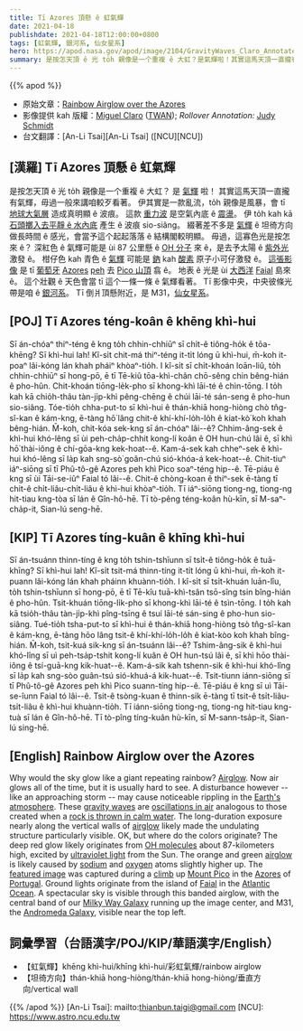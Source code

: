 ```yaml
---
title: Tī Azores 頂懸 ê 虹氣輝
date: 2021-04-18
publishdate: 2021-04-18T12:00:00+0800
tags: [虹氣輝, 銀河系, 仙女星系]
hero: https://apod.nasa.gov/apod/image/2104/GravityWaves_Claro_Annotated2_960.jpg
summary: 是按怎天頂 ê 光 to̍h 親像是一个重複 ê 大虹？是氣輝啦！其實這馬天頂一直攏有氣輝，毋過一般來講咱較歹看著。
---
```


{{% apod %}}

- 原始文章：[Rainbow Airglow over the Azores](https://apod.nasa.gov/apod/ap210418.html)
- 影像提供 kah 版權：[Miguel Claro](https://www.miguelclaro.com/wp/biography/) ([TWAN](https://www.twanight.org/)); *Rollover Annotation:* [Judy Schmidt](https://geckzilla.com/)
- 台文翻譯：[An-Li Tsai][An-Li Tsai] ([NCU][NCU])

## [漢羅] Tī Azores 頂懸 ê 虹氣輝

是按怎天頂 ê 光 to̍h 親像是一个重複 ê 大虹？
是 [氣輝][Airglow] 啦！
其實這馬天頂一直攏有氣輝，毋過一般來講咱較歹看著。
伊其實是一款亂流，to̍h 親像是風暴，會 tī [地球大氣層][Earth's atmosphere] 造成真明顯 ê 波痕。
這款 [重力波][gravity waves] 是空氣內底 ê [震盪][oscillations in air]。
伊 to̍h kah kā [石頭擲入去平靜 ê 水內底][rock is thrown in calm water] 產生 ê 波痕 sio-siâng。
綴著差不多是 [氣輝][airglow1] ê 坦徛方向做長時間 ê 感光，會當予這个起起落落 ê 結構閣較明顯。
毋過，這寡色光是按怎來 ê？
深紅色 ê 氣輝可能是 ùi 87 公里懸 ê [OH 分子][OH molecules] 來 ê，是去予太陽 ê [紫外光][ultraviolet light] 激發 ê。
柑仔色 kah 青色 ê [氣輝][airglow2] 可能是 [鈉][sodium] kah [酸素][oxygen] 原子小可仔激發 ê。
[這張影像][featured image] 是 tī [葡萄牙][Portugal] [Azores][Azores] [peh][climb] 去 [Pico 山頂][Mount Pico] 翕 ê。
地表 ê 光是 ùi [大西洋][Atlantic Ocean] [Faial][Faial] 島來 ê。
這个壯觀 ê 天色會當 tī 這个一條一條 ê 氣輝看著。
Tī 影像中央，中央彼條光帶是咱 ê [銀河系][Milky Way Galaxy]。
Tī 倒爿頂懸附近，是 M31，[仙女星系][Andromeda Galaxy]。

## [POJ] Tī Azores téng-koân ê khēng khì-hui

Sī án-chóaⁿ thiⁿ-téng ê kng to̍h chhin-chhiūⁿ sī chi̍t-ê tiông-ho̍k ê tōa-khēng?
Sī khì-hui lah!
Kî-si̍t chit-má thiⁿ-téng it-ti̍t lóng ū khì-hui, m̄-koh it-poaⁿ lâi-kóng lán khah pháiⁿ khòaⁿ-tio̍h.
I kî-si̍t sī chi̍t-khoán loān-liû, to̍h chhin-chhiūⁿ sī hong-pō, ē tī Tē-kiû tōa-khì-chân chō-sêng chin bêng-hián ê pho-hûn.
Chit-khoán tiōng-le̍k-pho sī khong-khì lāi-té ê chìn-tōng.
 I to̍h kah kā chio̍h-thâu tàn-ji̍p-khì pêng-chēng ê chúi lāi-té sán-seng ê pho-hun sio-siâng.
Tóe-tio̍h chha-put-to sī khì-hui ê thán-khiā hong-hiòng chò tn̂g-sî-kan ê kám-kng, ē-tàng hō͘ lâng chit-ê khí-khí-lo̍h-lo̍h ê kiat-kò͘ koh khah bêng-hián.
M̄-koh, chit-kóa sek-kng sī án-chóaⁿ lâi--ê?
Chhim-âng-sek ê khì-hui khó-lêng sī ùi peh-cha̍p-chhit kong-lí koân ê OH hun-chú lâi ê, sī khì hō͘ thài-iông ê chí-gōa-kng kek-hoat--ê.
Kam-á-sek kah chheⁿ-sek ê khì-hui khó-lêng sī la̍p kah sng-sò͘ goân-chú sió-khóa-á kek-hoat--ê.
Chit-tiuⁿ iáⁿ-siōng sī tī Phû-tô-gê Azores peh khì Pico soaⁿ-téng hip--ê.
Tē-piáu ê kng sī ùi Tāi-se-iûⁿ Faial tó lâi--ê.
Chit-ê chòng-koan ê thiⁿ-sek ē-tàng tī chit-ê chi̍t-liâu-chi̍t-liâu ê khì-hui khòaⁿ-tio̍h.
Tī iáⁿ-siōng tiong-ng, tiong-ng hit-tiau kng-tòa sī lán ê Gîn-hô-hē.
Tī tò-pêng téng-koân hù-kīn, sī M-saⁿ-cha̍p-it, Sian-lú seng-hē.

## [KIP] Tī Azores tíng-kuân ê khīng khì-hui

Sī án-tsuánn thinn-tíng ê kng to̍h tshin-tshīunn sī tsi̍t-ê tiông-ho̍k ê tuā-khīng?
Sī khì-hui lah!
Kî-si̍t tsit-má thinn-tíng it-ti̍t lóng ū khì-hui, m̄-koh it-puann lâi-kóng lán khah pháinn khuànn-tio̍h.
I kî-si̍t sī tsi̍t-khuán luān-lîu, to̍h tshin-tshīunn sī hong-pō, ē tī Tē-kîu tuā-khì-tsân tsō-sîng tsin bîng-hián ê pho-hûn.
Tsit-khuán tiōng-li̍k-pho sī khong-khì lāi-té ê tsìn-tōng.
 I to̍h kah kā tsio̍h-thâu tàn-ji̍p-khì pîng-tsīng ê tsuí lāi-té sán-sing ê pho-hun sio-siâng.
Tué-tio̍h tsha-put-to sī khì-hui ê thán-khiā hong-hiòng tsò tn̂g-sî-kan ê kám-kng, ē-tàng hōo lâng tsit-ê khí-khí-lo̍h-lo̍h ê kiat-kòo koh khah bîng-hián.
M̄-koh, tsit-kuá sik-kng sī án-tsuánn lâi--ê?
Tshim-âng-sik ê khì-hui khó-lîng sī uì peh-tsa̍p-tshit kong-lí kuân ê OH hun-tsú lâi ê, sī khì hōo thài-iông ê tsí-guā-kng kik-huat--ê.
Kam-á-sik kah tshenn-sik ê khì-hui khó-lîng sī la̍p kah sng-sòo guân-tsú sió-khuá-á kik-huat--ê.
Tsit-tiunn iánn-siōng sī tī Phû-tô-gê Azores peh khì Pico suann-tíng hip--ê.
Tē-piáu ê kng sī uì Tāi-se-îunn Faial tó lâi--ê.
Tsit-ê tsòng-kuan ê thinn-sik ē-tàng tī tsit-ê tsi̍t-liâu-tsi̍t-liâu ê khì-hui khuànn-tio̍h.
Tī iánn-siōng tiong-ng, tiong-ng hit-tiau kng-tuà sī lán ê Gîn-hô-hē.
Tī tò-pîng tíng-kuân hù-kīn, sī M-sann-tsa̍p-it, Sian-lú sing-hē.

## [English] Rainbow Airglow over the Azores

Why would the sky glow like a giant repeating rainbow? [Airglow][Airglow]. Now air glows all of the time, but it is usually hard to see. A disturbance however -- like an approaching storm -- may cause noticeable rippling in the [Earth's atmosphere][Earth's atmosphere]. These [gravity waves][gravity waves] are [oscillations in air][oscillations in air] analogous to those created when a [rock is thrown in calm water][rock is thrown in calm water]. The long-duration exposure nearly along the vertical walls of [airglow][airglow1] likely made the undulating structure particularly visible. OK, but where do the colors originate? The deep red glow likely originates from [OH molecules][OH molecules] about 87-kilometers high, excited by [ultraviolet light][ultraviolet light] from the Sun. The orange and green [airglow][airglow2] is likely caused by [sodium][sodium] and [oxygen][oxygen] atoms slightly higher up. The [featured image][featured image] was captured during a [climb][climb] up [Mount Pico][Mount Pico] in the [Azores][Azores] of [Portugal][Portugal]. Ground lights originate from the island of [Faial][Faial] in the [Atlantic Ocean][Atlantic Ocean]. A spectacular sky is visible through this banded airglow, with the central band of our [Milky Way Galaxy][Milky Way Galaxy] running up the image center, and M31, the [Andromeda Galaxy][Andromeda Galaxy], visible near the top left.

## 詞彙學習（台語漢字/POJ/KIP/華語漢字/English）

- 【虹氣輝】khēng khì-hui/khīng khì-hui/彩虹氣輝/rainbow airglow
- 【坦徛方向】thán-khiā hong-hiòng/thán-khiā hong-hiòng/垂直方向/vertical wall

{{% /apod %}}
[An-Li Tsai]: mailto:thianbun.taigi@gmail.com
[NCU]: https://www.astro.ncu.edu.tw

[copyright]: https://apod.nasa.gov/apod/fap/lib/about_apod.html#srapply

[Airglow]:https://www.atoptics.co.uk/highsky/airglow2.htm
[Earth's atmosphere]:http://www.nasa.gov/mission_pages/sunearth/science/atmosphere-layers2.html
[gravity waves]:https://en.wikipedia.org/wiki/Gravity_wave
[oscillations in air]:http://www.atoptics.co.uk/highsky/hgrav.htm
[rock is thrown in calm water]:https://www.youtube.com/watch?v=T9QwiBFN9gI
[airglow1]:https://apod.nasa.gov/apod/ap150904.html
[OH molecules]:https://en.wikipedia.org/wiki/Hydroxyl
[ultraviolet light]:https://science.nasa.gov/ems/10_ultravioletwaves
[airglow2]:http://www.pnas.org/content/112/49/E6728.abstract
[sodium]:https://periodic.lanl.gov/11.shtml
[oxygen]:https://periodic.lanl.gov/8.shtml
[featured image]:http://www.miguelclaro.com/wp/?portfolio=rainbow-bands-of-airglow-in-gravity-waves-above-pico-island
[climb]:https://www.youtube.com/watch?v=-GlioVTgjuI
[Mount Pico]:https://en.wikipedia.org/wiki/Mount_Pico
[Azores]:https://en.wikipedia.org/wiki/Azores
[Portugal]:https://en.wikipedia.org/wiki/Portugal
[Faial]:https://youtu.be/jPg7KFv2a-s
[Atlantic Ocean]:https://en.wikipedia.org/wiki/Atlantic_Ocean
[Milky Way Galaxy]:https://apod.nasa.gov/apod/ap080713.html
[Andromeda Galaxy]:https://apod.nasa.gov/apod/ap150830.html
